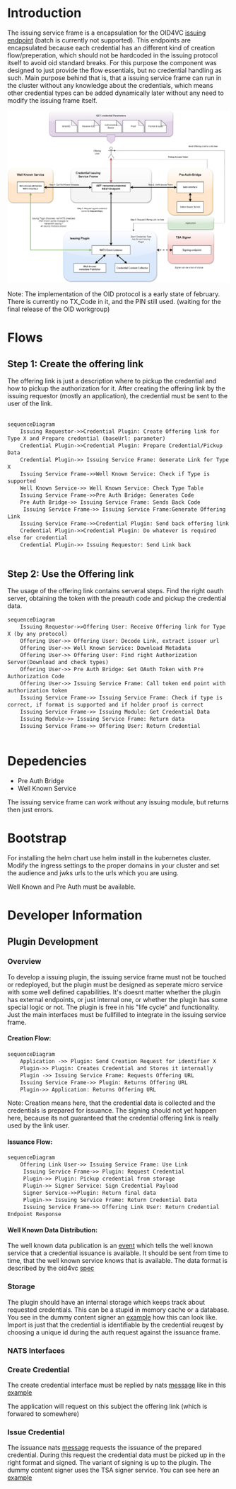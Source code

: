 # Introduction

The issuing service frame is a encapsulation for the OID4VC [issuing endpoint](https://openid.github.io/OpenID4VCI/openid-4-verifiable-credential-issuance-wg-draft.html#name-credential-offer) (batch is currently not supported). This endpoints are encapsulated because each credential has an different kind of creation flow/preperation, which should not be hardcoded in the issuing protocol itself to avoid oid standard breaks. For this purpose the component was designed to just provide the flow essentials, but no credential handling as such. Main purpose behind that is, that a issuing service frame can run in the cluster without any knowledge about the credentials, which means other credential types can be added dynamically later without any need to modify the issuing frame itself. 


![Overview](./docs/images/Issuing-Service.drawio.png "Issuing Service Frame Overview")


Note: The implementation of the OID protocol is a early state of february. There is currently no TX_Code in it, and the PIN still used. (waiting for the final release of the OID workgroup)

# Flows

## Step 1: Create the offering link

The offering link is just a description where to pickup the credential and how to pickup the authorization for it. After creating the offering link by the issuing requestor (mostly an application), the credential must be sent to the user of the link.  

```mermaid

sequenceDiagram
    Issuing Requestor->>Credential Plugin: Create Offering link for Type X and Prepare credential (baseUrl: parameter)
    Credential Plugin->>Credential Plugin: Prepare Credential/Pickup Data
    Credential Plugin->> Issuing Service Frame: Generate Link for Type X
    Issuing Service Frame->>Well Known Service: Check if Type is supported
    Well Known Service->> Well Known Service: Check Type Table
    Issuing Service Frame->>Pre Auth Bridge: Generates Code
    Pre Auth Bridge->> Issuing Service Frame: Sends Back Code
     Issuing Service Frame->> Issuing Service Frame:Generate Offering Link
    Issuing Service Frame->>Credential Plugin: Send back offering link 
    Credential Plugin->>Credential Plugin: Do whatever is required else for credential
    Credential Plugin->> Issuing Requestor: Send Link back


```

## Step 2: Use the Offering link

The usage of the offering link contains serveral steps. Find the right oauth server, obtaining the token with the preauth code and pickup the credential data. 

```mermaid
sequenceDiagram
    Issuing Requestor->>Offering User: Receive Offering link for Type X (by any protocol)
    Offering User->> Offering User: Decode Link, extract issuer url 
    Offering User->> Well Known Service: Download Metadata
    Offering User->> Offering User: Find right Authorization Server(Download and check types)
    Offering User->> Pre Auth Bridge: Get OAuth Token with Pre Authorization Code
    Offering User->> Issuing Service Frame: Call token end point with authorization token
    Issuing Service Frame->> Issuing Service Frame: Check if type is correct, if format is supported and if holder proof is correct
    Issuing Service Frame->> Issuing Module: Get Credential Data 
    Issuing Module->> Issuing Service Frame: Return data
    Issuing Service Frame->> Offering User: Return Credential
   
```

# Depedencies

- Pre Auth Bridge
- Well Known Service

The issuing service frame can work without any issuing module, but returns then just errors.

# Bootstrap

For installing the helm chart use helm install in the kubernetes cluster. Modify the ingress settings to the proper domains in your cluster and set the audience and jwks urls to the urls which you are using. 

Well Known and Pre Auth must be available.


# Developer Information

## Plugin Development

### Overview

To develop a issuing plugin, the issuing service frame must not be touched or redeployed, but the plugin must be designed as seperate micro service with some well defined capabilities. It's doesnt matter whether the plugin has external endpoints, or just internal one, or whether the plugin has some special logic or not. The plugin is free in his "life cycle" and functionality. Just the main interfaces must be fullfilled to integrate in the issuing service frame.  

#### Creation Flow:

```mermaid
sequenceDiagram
    Application ->> Plugin: Send Creation Request for identifier X
    Plugin->> Plugin: Creates Credential and Stores it internally
    Plugin ->> Issuing Service Frame: Requests Offering URL
    Issuing Service Frame->> Plugin: Returns Offering URL
    Plugin->> Application: Returns Offering URL

```
Note: Creation means here, that the credential data is collected and the credentials is prepared for issuance. The signing should not yet happen here, because its not guaranteed that the credential offering link is really used by the link user. 


#### Issuance Flow: 
```mermaid
sequenceDiagram
    Offering Link User->> Issuing Service Frame: Use Link
     Issuing Service Frame->> Plugin: Request Credential  
     Plugin->> Plugin: Pickup credential from storage
     Plugin->> Signer Service: Sign Credential Payload
     Signer Service->>Plugin: Return final data
     Plugin->> Issuing Service Frame: Return Credential Data
     Issuing Service Frame->> Offering Link User: Return Credential Endpoint Response
```

#### Well Known Data Distribution:

The well known data publication is an [event](https://gitlab.eclipse.org/eclipse/xfsc/organisational-credential-manager-w-stack/credential-issuance/modules/dummycontentsigner/-/blob/main/metadata/registration.go?ref_type=heads#L184) which tells the well known service that a credential issuance is available. It should be sent from time to time, that the well known service knows that is available. The data format is described by the oid4vc [spec](https://openid.github.io/OpenID4VCI/openid-4-verifiable-credential-issuance-wg-draft.html#section-11.2.3)



### Storage

The plugin should have an internal storage which keeps track about requested credentials. This can be a stupid in memory cache or a database. You see in the dummy content signer an [example](https://gitlab.eclipse.org/eclipse/xfsc/organisational-credential-manager-w-stack/credential-issuance/modules/dummycontentsigner/-/raw/main/issuance/credentialStorage.go?ref_type=heads) how this can look like. Import is just that the credential is identifiable by the credential reuqest by choosing a unique id during the auth request against the issuance frame. 

### NATS Interfaces

### Create Credential

The create credential interface must be replied by nats [message](https://github.com/eclipse-xfsc/nats-message-library/-/blob/main/issuance.go?ref_type=heads#L12) like in this [example](https://gitlab.eclipse.org/eclipse/xfsc/organisational-credential-manager-w-stack/credential-issuance/modules/dummycontentsigner/-/blob/main/issuance/credentialRequest.go?ref_type=heads#L64)

The application will request on this subject the offering link (which is forwared to somewhere)

### Issue Credential

The issuance nats [message](https://github.com/eclipse-xfsc/oid4-vci-issuer-service/-/blob/main/pkg/messaging/types.go?ref_type=heads#L55) requests the issuance of the prepared credential. During this request the credential data must be picked up in the right format and signed. The variant of signing is up to the plugin. The dummy content signer uses the TSA signer service. You can see here an [example](https://gitlab.eclipse.org/eclipse/xfsc/organisational-credential-manager-w-stack/credential-issuance/modules/dummycontentsigner/-/blob/main/issuance/credentialReply.go?ref_type=heads#L62)


